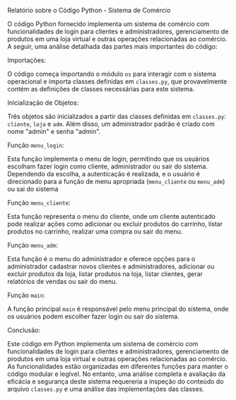 Relatório sobre o Código Python - Sistema de Comércio

O código Python fornecido implementa um sistema de comércio com funcionalidades de login para clientes e administradores, gerenciamento de produtos em uma loja virtual e outras operações relacionadas ao comércio. A seguir, uma análise detalhada das partes mais importantes do código:

Importações:

O código começa importando o módulo `os` para interagir com o sistema operacional e importa classes definidas em `classes.py`, que provavelmente contém as definições de classes necessárias para este sistema.

Inicialização de Objetos:

Três objetos são inicializados a partir das classes definidas em `classes.py`: `cliente`, `loja` e `adm`. Além disso, um administrador padrão é criado com nome "admin" e senha "admin".

Função `menu_login`:

Esta função implementa o menu de login, permitindo que os usuários escolham fazer login como cliente, administrador ou sair do sistema. Dependendo da escolha, a autenticação é realizada, e o usuário é direcionado para a função de menu apropriada (`menu_cliente` ou `menu_adm`) ou sai do sistema

Função `menu_cliente`:

Esta função representa o menu do cliente, onde um cliente autenticado pode realizar ações como adicionar ou excluir produtos do carrinho, listar produtos no carrinho, realizar uma compra ou sair do menu.

Função `menu_adm`:

Esta função é o menu do administrador e oferece opções para o administrador cadastrar novos clientes e administradores, adicionar ou excluir produtos da loja, listar produtos na loja, listar clientes, gerar relatórios de vendas ou sair do menu.

Função `main`:

A função principal `main` é responsável pelo menu principal do sistema, onde os usuários podem escolher fazer login ou sair do sistema.

Conclusão:

Este código em Python implementa um sistema de comércio com funcionalidades de login para clientes e administradores, gerenciamento de produtos em uma loja virtual e outras operações relacionadas ao comércio. As funcionalidades estão organizadas em diferentes funções para manter o código modular e legível. No entanto, uma análise completa e avaliação da eficácia e segurança deste sistema requereria a inspeção do conteúdo do arquivo `classes.py` e uma análise das implementações das classes.
